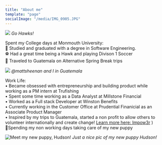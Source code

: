 ```yaml
---
title: "About me"
template: "page"
socialImage: "/media/IMG_0905.JPG"
---
```

![](/media/IMG_0905.JPG)
*Go Hawks!*

Spent my College days at Monmouth University: </br>
📒 Studied and graduated with a degree in Software Engineering. </br>
⚽️ Had a great time being a Hawk and playing Divison 1 Soccer </br>
🚀 Traveled to Guatemala on Alternative Spring Break trips 


![](/media/IMG_3004.JPG)
*@mattsheenan and I in Guatemala*

Work Life: </br>
• Became obsessed with entrepreneurship and building product while working as a PM intern at Trufishing </br>
• Spent some time working as a Data Analyst at Millstone Financial </br>
• Worked as a Full stack Developer at Winston Benefits </br>
• Currently working in the Customer Office at Prudential Finanicial as an Associate Product Manager </br>
• Inspired by my trips to Guatemala, started a non profit to allow others to volunteer internationally and create change! <a target="_blank" href="https://www.impow3r.com/">Learn more here: Impow3r</a> ) </br>
🐶Spending my non working days taking care of my new puppy

![Meet my new puppy, Hudson!](/media/IMG_1045.JPG)
*Just a nice pic of my new puppy Hudson!*








